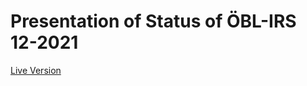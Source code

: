 # Presentation of Status of ÖBL-IRS 12-2021

[Live Version](https://sennierer.github.io/irs_update_12_2021)
